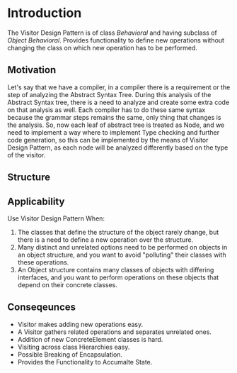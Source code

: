 # Introduction
The Visitor Design Pattern is of class _Behavioral_ and having subclass of _Object Behavioral_. Provides functionality to define new operations without changing the class on which new operation has to be performed.

## Motivation
Let's say that we have a compiler, in a compiler there is a requirement or the step of analyzing the Abstract Syntax Tree. During this analysis of the Abstract Syntax tree, there is a need to analyze and create some extra code on that analysis as well. Each compiler has to do these same syntax because the grammar steps remains the same, only thing that changes is the analysis. So, now each leaf of abstract tree is treated as Node, and we need to implement a way where to implement Type checking and further code generation, so this can be implemented by the means of Visitor Design Pattern, as each node will be analyzed differently based on the type of the visitor.

## Structure

## Applicability
Use Visitor Design Pattern When:
1. The classes that define the structure of the object rarely change, but there is a need to define a new operation over the structure.
2. Many distinct and unrelated options need to be performed on objects in an object structure, and you want to avoid "polluting" their classes with these operations.
3. An Object structure contains many classes of objects with differing interfaces, and you want to perform operations on these objects that depend on their concrete classes.

## Conseqeunces
* Visitor makes adding new operations easy.
* A Visitor gathers related operations and separates unrelated ones.
* Addition of new ConcreteElement classes is hard.
* Visiting across class Hierarchies easy.
* Possible Breaking of Encapsulation.
* Provides the Functionality to Accumalte State.